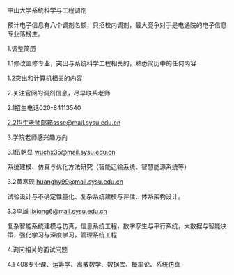 中山大学系统科学与工程调剂

预计电子信息有八个调剂名额，只招校内调剂，最大竞争对手是电通院的电子信息专业落榜生。

1.调整简历

1.1修改主修专业，突出与系统科学工程相关的，熟悉简历中的任何内容

1.2突出和计算机相关的内容

2.关注官网的调剂信息，尽早联系老师

2.1招生电话020-84113540

2.2招生老师邮箱ssse@mail.sysu.edu.cn

3.学院老师感兴趣方向

3.1伍朝显 wuchx35@mail.sysu.edu.cn

系统建模、仿真与优化方法研究（智能运输系统、智慧能源系统等）

3.2黄寒砚 huanghy99@mail.sysu.edu.cn

试验设计与不确定性量化、复杂系统建模与评估、体系架构设计。

3.3李雄 lixiong6@mail.sysu.edu.cn

复杂智能系统建模与仿真，信息系统工程，数字孪生与平行系统，大数据与智能决策，强化学习与深度学习，管理系统工程

4.询问相关的面试问题

4.1 408专业课、运筹学、离散数学、数据库、概率论、系统仿真

